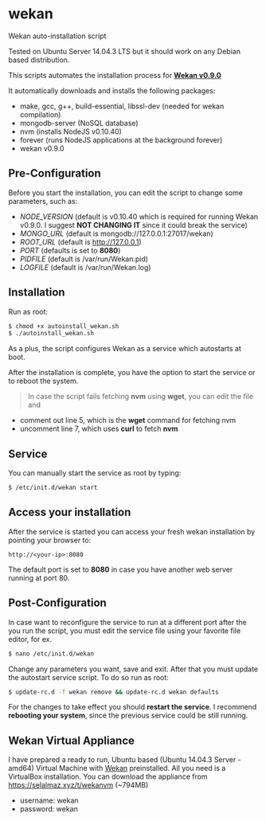 # wekan
Wekan auto-installation script

Tested on Ubuntu Server 14.04.3 LTS but it should work on any Debian based distribution.

This scripts automates the installation process for **[Wekan v0.9.0](https://github.com/wekan/wekan/releases/tag/v0.9)**

It automatically downloads and installs the following packages:

* make, gcc, g++, build-essential, libssl-dev (needed for wekan compilation)
* mongodb-server (NoSQL database)
* nvm (installs NodeJS v0.10.40)
* forever (runs NodeJS applications at the background forever)
* wekan v0.9.0

## Pre-Configuration
Before you start the installation, you can edit the script to change some parameters, such as:

* *NODE_VERSION* (default is v0.10.40 which is required for running Wekan v0.9.0. I suggest **NOT CHANGING IT** since it could break the service)
* *MONGO_URL* (default is mongodb://127.0.0.1:27017/wekan)
* *ROOT_URL* (default is http://127.0.0.1)
* *PORT* (defaults is set to **8080**)
* *PIDFILE* (default is /var/run/Wekan.pid)
* *LOGFILE* (default is /var/run/Wekan.log)


## Installation
Run as root:

```sh
$ chmod +x autoinstall_wekan.sh
$ ./autoinstall_wekan.sh
```

As a plus, the script configures Wekan as a service which autostarts at boot.

After the installation is complete, you have the option to start the service or to reboot the system.

>In case the script fails fetching **nvm** using **wget**, you can edit the file and
- comment out line 5, which is the **wget** command for fetching nvm
- uncomment line 7, which uses **curl** to fetch **nvm**

## Service
You can manually start the service as root by typing:

```sh
$ /etc/init.d/wekan start
```

## Access your installation

After the service is started you can access your fresh wekan installation by pointing your browser to:

```
http://<your-ip>:8080
```

The default port is set to **8080** in case you have another web server running at port 80.

## Post-Configuration

In case want to reconfigure the service to run at a different port after the you run the script, you must edit the service file using your favorite file editor, for ex.

```sh
$ nano /etc/init.d/wekan
```

Change any parameters you want, save and exit. After that you must update the autostart service script. To do so run as root:

```sh
$ update-rc.d -f wekan remove && update-rc.d wekan defaults
```

For the changes to take effect you should **restart the service**. I recommend **rebooting your system**, since the previous service could be still running.

## Wekan Virtual Appliance

I have prepared a ready to run, Ubuntu based (Ubuntu 14.04.3 Server - amd64) Virtual Machine with [Wekan](https://github.com/wekan/wekan) preinstalled. All you need is a VirtualBox installation. You can download the appliance from https://selalmaz.xyz/t/wekanvm (~794MB)

* username: wekan
* password: wekan
